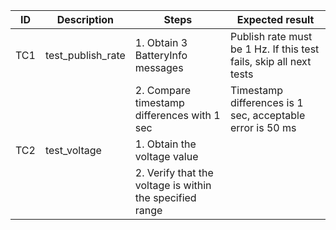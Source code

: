 | ID  | Description       | Steps                                                    | Expected result                                                    |
|-    |-                  |-                                                         |-                                                                   |
| TC1 | test_publish_rate | 1. Obtain 3 BatteryInfo messages                         | Publish rate must be 1 Hz. If this test fails, skip all next tests |
|     |                   | 2. Compare timestamp differences with 1 sec              | Timestamp differences is 1 sec, acceptable error is 50 ms          |
| TC2 | test_voltage      | 1. Obtain the voltage value                              |
|     |                   | 2. Verify that the voltage is within the specified range |

